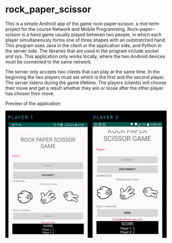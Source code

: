 # rock_paper_scissor

This is a simple Android app of the game rock-paper-scissor, a mid-term project for the course Network and Mobile Programming. Rock–paper–scissor is a hand game usually played between two people, in which each player simultaneously forms one of three shapes with an outstretched hand. This program uses Java in the client or the application side, and Python in the server side. The libraries that are used in the program include socket and sys. This application only works locally, where the two Android devices must be connected to the same network.

The server only accepts two clients that can play at the same time. In the beginning the two players must set which is the first and the second player. The server listens during the game lifetime. The players (clients) will choose their move and get a result whether they win or loose after the other player has chosen their move.

Preview of the application:

![result](screenshot.png)
